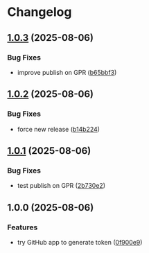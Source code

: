 # Changelog

## [1.0.3](https://github.com/zakodium/test-package/compare/v1.0.2...v1.0.3) (2025-08-06)


### Bug Fixes

* improve publish on GPR ([b65bbf3](https://github.com/zakodium/test-package/commit/b65bbf389e8819b4a5a50c17c881338b8f4152cc))

## [1.0.2](https://github.com/zakodium/test-package/compare/v1.0.1...v1.0.2) (2025-08-06)


### Bug Fixes

* force new release ([b14b224](https://github.com/zakodium/test-package/commit/b14b224bfdeb335b59f9a89a25fa3b014f32a598))

## [1.0.1](https://github.com/zakodium/test-package/compare/v1.0.0...v1.0.1) (2025-08-06)


### Bug Fixes

* test publish on GPR ([2b730e2](https://github.com/zakodium/test-package/commit/2b730e2937bbe0155764220596b6757f829c7a3a))

## 1.0.0 (2025-08-06)


### Features

* try GitHub app to generate token ([0f900e9](https://github.com/zakodium/test-package/commit/0f900e956345b026ecd42a16c06a8c00f8d8052a))
